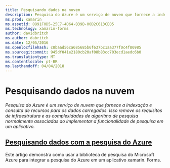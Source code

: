 ```yaml
---
title: Pesquisando dados na nuvem
description: Pesquisa do Azure é um serviço de nuvem que fornece a indexação e consulta de recursos para os dados carregados. Isso remove os requisitos de infraestrutura e as complexidades de algoritmo de pesquisa normalmente associadas ao implementar a funcionalidade de pesquisa em um aplicativo.
ms.prod: xamarin
ms.assetid: 0891F0D5-25C7-4D64-B39B-00D2C613CE05
ms.technology: xamarin-forms
author: davidbritch
ms.author: dabritch
ms.date: 12/05/2016
ms.openlocfilehash: c8baad56ca685685b6f637bc1aa377f0c4f80985
ms.sourcegitcommit: 945df041e2180cb20af08b83cc703ecd1aedc6b0
ms.translationtype: MT
ms.contentlocale: pt-BR
ms.lasthandoff: 04/04/2018
---
```

# <a name="searching-data-in-the-cloud"></a>Pesquisando dados na nuvem

_Pesquisa do Azure é um serviço de nuvem que fornece a indexação e consulta de recursos para os dados carregados. Isso remove os requisitos de infraestrutura e as complexidades de algoritmo de pesquisa normalmente associadas ao implementar a funcionalidade de pesquisa em um aplicativo._

## <a name="searching-data-with-azure-searchazure-searchmd"></a>[Pesquisando dados com a pesquisa do Azure](azure-search.md)

Este artigo demonstra como usar a biblioteca de pesquisa do Microsoft Azure para integrar a pesquisa do Azure em um aplicativo xamarin. Forms.

